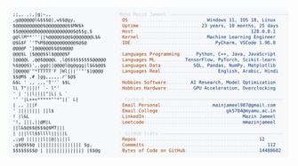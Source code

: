 <picture>
  <source srcset="https://raw.githubusercontent.com/mmazinjameel/mmazinjameel/main/dark_mode.svg?v=1759234853" media="(prefers-color-scheme: dark)">
  <img src="https://raw.githubusercontent.com/mmazinjameel/mmazinjameel/main/light_mode.svg?v=1759234853">
</picture>
